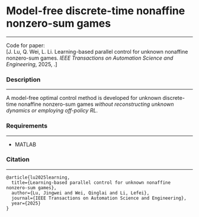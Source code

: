 # Model-free discrete-time nonaffine nonzero-sum games
********
Code for paper:  
[J. Lu, Q. Wei, L. Li. Learning-based parallel control for unknown nonaffine nonzero-sum games. *IEEE Transactions on Automation Science and Engineering*, 2025, .]

### Description
********
A model-free optimal control method is developed for unknown discrete-time nonaffine nonzero-sum games *without reconstructing unknown dynamics or employing off-policy RL*.

### Requirements
********
- MATLAB

### Citation
********
```angular2html
@article{lu2025learning,
  title={Learning-based parallel control for unknown nonaffine nonzero-sum games},
  author={Lu, Jingwei and Wei, Qinglai and Li, Lefei},
  journal={IEEE Transactions on Automation Science and Engineering},
  year={2025}
}
```
